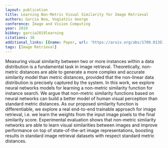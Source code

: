 ```yaml
---
layout: publication
title: Learning Non-Metric Visual Similarity for Image Retrieval
authors: Garcia Noa, Vogiatzis George
conference: Image and Vision Computing
year: 2019
bibkey: garcia2019learning
citations: 38
additional_links: [{name: Paper, url: 'https://arxiv.org/abs/1709.01353'}]
tags: [Image Retrieval]
---
```

Measuring visual similarity between two or more instances within a data
distribution is a fundamental task in image retrieval. Theoretically,
non-metric distances are able to generate a more complex and accurate
similarity model than metric distances, provided that the non-linear data
distribution is precisely captured by the system. In this work, we explore
neural networks models for learning a non-metric similarity function for
instance search. We argue that non-metric similarity functions based on neural
networks can build a better model of human visual perception than standard
metric distances. As our proposed similarity function is differentiable, we
explore a real end-to-end trainable approach for image retrieval, i.e. we learn
the weights from the input image pixels to the final similarity score.
Experimental evaluation shows that non-metric similarity networks are able to
learn visual similarities between images and improve performance on top of
state-of-the-art image representations, boosting results in standard image
retrieval datasets with respect standard metric distances.